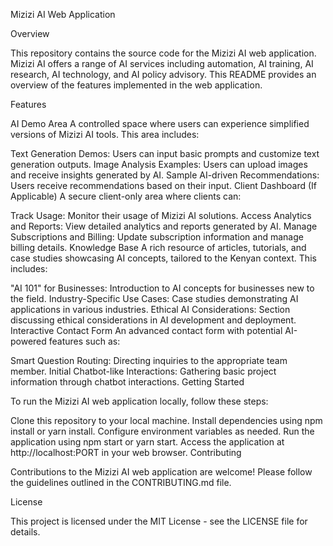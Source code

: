 Mizizi AI Web Application

Overview

This repository contains the source code for the Mizizi AI web application. Mizizi AI offers a range of AI services including automation, AI training, AI research, AI technology, and AI policy advisory. This README provides an overview of the features implemented in the web application.

Features

AI Demo Area
A controlled space where users can experience simplified versions of Mizizi AI tools. This area includes:

Text Generation Demos: Users can input basic prompts and customize text generation outputs.
Image Analysis Examples: Users can upload images and receive insights generated by AI.
Sample AI-driven Recommendations: Users receive recommendations based on their input.
Client Dashboard (If Applicable)
A secure client-only area where clients can:

Track Usage: Monitor their usage of Mizizi AI solutions.
Access Analytics and Reports: View detailed analytics and reports generated by AI.
Manage Subscriptions and Billing: Update subscription information and manage billing details.
Knowledge Base
A rich resource of articles, tutorials, and case studies showcasing AI concepts, tailored to the Kenyan context. This includes:

"AI 101" for Businesses: Introduction to AI concepts for businesses new to the field.
Industry-Specific Use Cases: Case studies demonstrating AI applications in various industries.
Ethical AI Considerations: Section discussing ethical considerations in AI development and deployment.
Interactive Contact Form
An advanced contact form with potential AI-powered features such as:

Smart Question Routing: Directing inquiries to the appropriate team member.
Initial Chatbot-like Interactions: Gathering basic project information through chatbot interactions.
Getting Started

To run the Mizizi AI web application locally, follow these steps:

Clone this repository to your local machine.
Install dependencies using npm install or yarn install.
Configure environment variables as needed.
Run the application using npm start or yarn start.
Access the application at http://localhost:PORT in your web browser.
Contributing

Contributions to the Mizizi AI web application are welcome! Please follow the guidelines outlined in the CONTRIBUTING.md file.

License

This project is licensed under the MIT License - see the LICENSE file for details.







